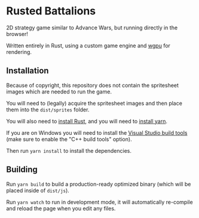 # Rusted Battalions

2D strategy game similar to Advance Wars, but running directly in the browser!

Written entirely in Rust, using a custom game engine and [wgpu](https://crates.io/crates/wgpu) for rendering.


## Installation

Because of copyright, this repository does not contain the spritesheet images which are needed to run the game.

You will need to (legally) acquire the spritesheet images and then place them into the `dist/sprites` folder.

You will also need to [install Rust](https://rustup.rs/), and you will need to [install yarn](https://yarnpkg.com/).

If you are on Windows you will need to install the [Visual Studio build tools](https://visualstudio.microsoft.com/thank-you-downloading-visual-studio/?sku=BuildTools&rel=16) (make sure to enable the "C++ build tools" option).

Then run `yarn install` to install the dependencies.


## Building

Run `yarn build` to build a production-ready optimized binary (which will be placed inside of `dist/js`).

Run `yarn watch` to run in development mode, it will automatically re-compile and reload the page when you edit any files.
